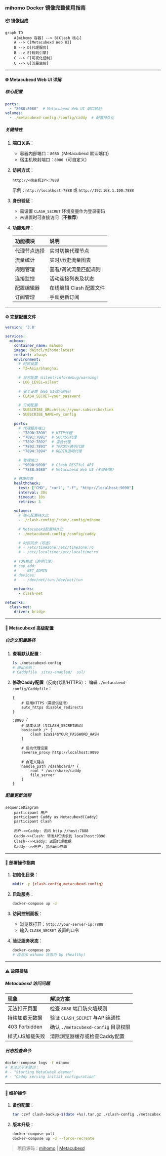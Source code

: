 ### mihomo Docker 镜像完整使用指南

#### 📦 镜像组成

```mermaid
graph TD
    A[mihomo 容器] --> B[Clash 核心]
    A --> C[Metacubexd Web UI]
    B --> D[代理服务]
    B --> E[规则引擎]
    C --> F[可视化控制]
    C --> G[流量监控]
```



------

#### 🌐 Metacubexd Web UI 详解

##### 核心配置

```yaml
ports:
  - "8080:8080"  # Metacubexd Web UI 端口映射
volumes:
  - ./metacubexd-config:/config/caddy  # 配置持久化
```

##### 关键特性

1. **端口关系**：

   - 容器内部端口：`8080`（Metacubexd 默认端口）
   - 宿主机映射端口：`8080`（可自定义）

2. **访问方式**：

   ```http
   http://<宿主机IP>:7888
   ```

   示例：`http://localhost:7888` 或 `http://192.168.1.100:7888`

3. **身份验证**：

   - 需设置 `CLASH_SECRET` 环境变量作为登录密码
   - 未设置时可直接访问（**不推荐**）

4. **功能矩阵**：

   | 功能模块     | 说明                    |
   | :----------- | :---------------------- |
   | 代理节点选择 | 实时切换代理节点        |
   | 流量统计     | 实时/历史流量图表       |
   | 规则管理     | 查看/调试流量匹配规则   |
   | 连接监控     | 活动连接列表及状态      |
   | 配置编辑器   | 在线编辑 Clash 配置文件 |
   | 订阅管理     | 手动更新订阅            |

------

#### ⚙️ 完整配置文件

```yaml
version: '3.8'

services:
  mihomo:
    container_name: mihomo
    image: daitcl/mihomo:latest
    restart: always
    environment:
      # 时区设置
      - TZ=Asia/Shanghai
      
      # 日志配置（silent/info/debug/warning）
      - LOG_LEVEL=silent
      
      # 安全设置（Web UI访问密码）
      - CLASH_SECRET=your_password
      
      # 订阅配置
      - SUBSCRIBE_URL=https://your.subscribe/link
      - SUBSCRIBE_NAME=my_config
      
    ports:
      # 代理服务端口
      - "7890:7890"  # HTTP代理
      - "7891:7891"  # SOCKS5代理
      - "7892:7892"  # 混合代理
      - "7893:7893"  # TPROXY透明代理
      - "7894:7894"  # REDIR透明代理
      
      # 管理端口
      - "9090:9090"  # Clash RESTful API
      - "7888:8080"  # Metacubexd Web UI（关键配置）
    
    # 健康检查
    healthcheck:
      test: ["CMD", "curl", "-f", "http://localhost:9090"]
      interval: 30s
      timeout: 10s
      retries: 3
    
    volumes:
      # 核心配置持久化
      - ./clash-config:/root/.config/mihomo
      
      # Metacubexd配置持久化
      - ./metacubexd-config:/config/caddy
      
      # 时区同步（可选）
      # - /etc/timezone:/etc/timezone:ro
      # - /etc/localtime:/etc/localtime:ro
    
    # TUN模式（透明代理）
    # cap_add:
    #   - NET_ADMIN
    # devices:
    #   - /dev/net/tun:/dev/net/tun
    
    networks:
      - clash-net

networks:
  clash-net:
    driver: bridge
```

------

#### 🔧 Metacubexd 高级配置

##### 自定义配置路径

1. **查看默认配置**：

   ```bash
   ls ./metacubexd-config
   # 输出示例：
   # Caddyfile  sites-enabled/  ssl/
   ```

2. **修改Caddy配置**（反向代理/HTTPS）：
   编辑 `./metacubexd-config/Caddyfile`：

   ```nginx
   {
       # 启用HTTPS（需提供证书）
       auto_https disable_redirects
   }
   
   :8080 {
       # 基本认证（与CLASH_SECRET联动）
       basicauth /* {
           clash $2a$14$YOUR_PASSWORD_HASH
       }
       
       # 反向代理设置
       reverse_proxy http://localhost:9090
       
       # 自定义路由
       handle_path /dashboard/* {
           root * /usr/share/caddy
           file_server
       }
   }
   ```

##### 配置更新流程

```mermaid
sequenceDiagram
    participant 用户
    participant Caddy as Metacubexd(Caddy)
    participant Clash
    
    用户->>Caddy: 访问 http://host:7888
    Caddy->>Clash: 转发API请求到 localhost:9090
    Clash-->>Caddy: 返回代理数据
    Caddy-->>用户: 显示Web界面
```



------

#### 🚀 部署操作指南

1. **初始化目录**：

   ```bash
   mkdir -p {clash-config,metacubexd-config}
   ```

2. **启动服务**：

   ```bash
   docker-compose up -d
   ```

3. **访问控制面板**：

   - 浏览器打开：`http://your-server-ip:7888`
   - 输入 `CLASH_SECRET` 设置的口令

4. **验证服务状态**：

   ```bash
   docker-compose ps
   # 应显示 mihomo 状态为 Up (healthy)
   ```

------

#### ⚠️ 故障排除

##### Metacubexd 访问问题

| 现象            | 解决方案                            |
| :-------------- | :---------------------------------- |
| 无法打开页面    | 检查 `8080` 端口防火墙规则          |
| 持续加载无数据  | 验证 `CLASH_SECRET` 与API连通性     |
| 403 Forbidden   | 确认 `./metacubexd-config` 目录权限 |
| 样式/JS加载失败 | 清除浏览器缓存或检查Caddy配置       |

##### 日志检查命令

```bash
docker-compose logs -f mihomo
# 关注以下关键词：
# - "Starting MetaCubeX daemon"
# - "Caddy serving initial configuration"
```

------

#### 🔄 维护操作

1. **备份配置**：

   ```bash
   tar czvf clash-backup-$(date +%s).tar.gz ./clash-config ./metacubexd-config
   ```

2. **版本升级**：

   ```bash
   docker-compose pull
   docker-compose up -d --force-recreate
   ```

> 项目源码：[mihomo](https://github.com/MetaCubeX/mihomo) | [Metacubexd](https://github.com/MetaCubeX/metacubexd)
